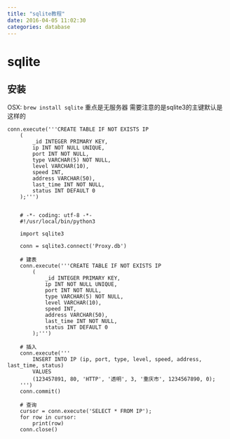 ```yaml
---
title: "sqlite教程"
date: 2016-04-05 11:02:30
categories: database
---
```

# sqlite

## 安装
OSX: `brew install sqlite`
重点是无服务器
需要注意的是sqlite3的主键默认是这样的

    conn.execute('''CREATE TABLE IF NOT EXISTS IP
        (
            _id INTEGER PRIMARY KEY,
            ip INT NOT NULL UNIQUE,
            port INT NOT NULL,
            type VARCHAR(5) NOT NULL,
            level VARCHAR(10),
            speed INT,
            address VARCHAR(50),
            last_time INT NOT NULL,
            status INT DEFAULT 0
        );''')


        # -*- coding: utf-8 -*-
        #!/usr/local/bin/python3
    
        import sqlite3
    
        conn = sqlite3.connect('Proxy.db')
    
        # 建表
        conn.execute('''CREATE TABLE IF NOT EXISTS IP
            (
                _id INTEGER PRIMARY KEY,
                ip INT NOT NULL UNIQUE,
                port INT NOT NULL,
                type VARCHAR(5) NOT NULL,
                level VARCHAR(10),
                speed INT,
                address VARCHAR(50),
                last_time INT NOT NULL,
                status INT DEFAULT 0
            );''')
    
        # 插入
        conn.execute('''
            INSERT INTO IP (ip, port, type, level, speed, address, last_time, status)
            VALUES
            (123457891, 80, 'HTTP', '透明', 3, '重庆市', 1234567890, 0);
        ''')
        conn.commit()
    
        # 查询
        cursor = conn.execute('SELECT * FROM IP');
        for row in cursor:
            print(row)
        conn.close()
